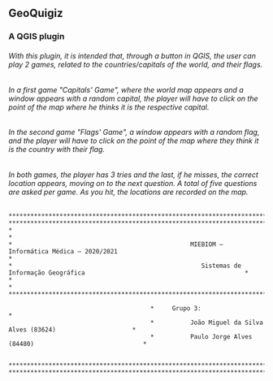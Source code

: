 
## GeoQuigiz 
### A QGIS plugin

###### With this plugin, it is intended that, through a button in QGIS, the user can play 2 games, related to the countries/capitals of the world, and their flags.

###### In a first game "Capitals' Game", where the world map appears and a window appears with a random capital, the player will have to click on the point of the map where he thinks it is the respective capital.

###### In the second game "Flags' Game", a window appears with a random flag, and the player will have to click on the point of the map where they think it is the country with their flag. 

###### In both games, the player has 3 tries and the last, if he misses, the correct location appears, moving on to the next question. A total of five questions are asked per game. As you hit, the locations are recorded on the map.


```                                 
***********************************************************************************************************************************
***********************************************************************************************************************************
*                                                                                                                                 *
*                                                 MIEBIOM – Informática Médica – 2020/2021                                        *
*                                                    Sistemas de Informação Geográfica                                            *
*                                                                                                                                 *
***********************************************************************************************************************************
 
                                       *     Grupo 3:                                                    *
                                       *          João Miguel da Silva Alves (83624)                     *
                                       *          Paulo Jorge Alves (84480)                              *
                                                 
 ***********************************************************************************************************************************
***********************************************************************************************************************************
``` 

